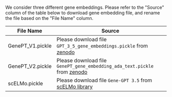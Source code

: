 We consider three different gene embeddings. Please refer to the "Source" column of the table below to download gene embedding file, and rename the file based on the "File Name" column.

| File Name | Source |
|-----------------|-------------|
| GenePT_V1.pickle | Please download file `GPT_3_5_gene_embeddings.pickle` from [zenodo](https://zenodo.org/records/10030426) |
| GenePT_V2.pickle | Please download file ` GenePT_gene_embedding_ada_text.pickle` from [zenodo](https://zenodo.org/records/10833191) |
| scELMo.pickle | Please download file `Gene-GPT 3.5` from [scELMo library](https://sites.google.com/yale.edu/scelmolib)|
